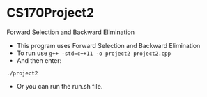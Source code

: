 # CS170Project2
Forward Selection and Backward Elimination
* This program uses Forward Selection and Backward Elimination
* To run use ``` g++ -std=c++11 -o project2 project2.cpp ``` 
* And then enter:
```
./project2
``` 
* Or you can run the run.sh file.
